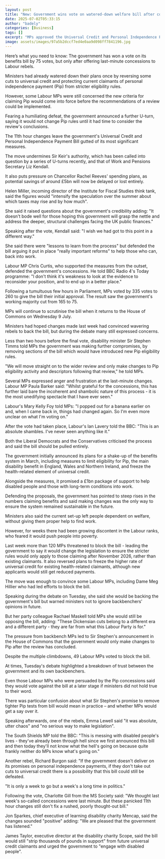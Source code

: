 ```yaml
---
layout: post
title: "New: Government wins vote on watered-down welfare bill after concessions"
date: 2025-07-02T05:33:15
author: "badely"
categories: [Business]
tags: []
excerpt: "MPs approved the Universal Credit and Personal Independence Payment Bill but only after ministers made big changes."
image: assets/images/97a5b2dccf7ed4e0aa9d098ff7841196.jpg
---
```


Here’s what you need to know: The government has won a vote on its benefits bill by 75 votes, but only after offering last-minute concessions to Labour rebels.

Ministers had already watered down their plans once by reversing some cuts to universal credit and protecting current claimants of personal independence payment (Pip) from stricter eligibility rules.

However, some Labour MPs were still concerned the new criteria for claiming Pip would come into force before the recommendations of a review could be implemented.

Fearing a humiliating defeat, the government announced a further U-turn, saying it would not change Pip rules until it had time to consider the review's conclusions.

The 11th hour changes leave the government's Universal Credit and Personal Independence Payment Bill gutted of its most significant measures.

The move undermines Sir Keir's authority, which has been called into question by a series of U-turns recently, and that of Work and Pensions Secretary Liz Kendall.

It also puts pressure on Chancellor Rachel Reeves' spending plans, as potential savings of around £5bn will now be delayed or lost entirely.

Helen Miller, incoming director of the Institute for Fiscal Studies think tank, said the figures would "intensify the speculation over the summer about which taxes may rise and by how much".

She said it raised questions about the government's credibility adding: "It doesn't bode well for those hoping this government will grasp the nettle and address the deeper, structural challenges facing the UK public finances."

Speaking after the vote, Kendall said: "I wish we had got to this point in a different way."

She said there were "lessons to learn from the process" but defended the bill arguing it put in place "really important reforms" to help those who can, back into work.

Labour MP Chris Curtis, who supported the measures from the outset, defended the government's concessions. He told BBC Radio 4's Today programme: "I don't think it's weakness to look at the evidence to reconsider your position, and to end up in a better place."

Following a tumultuous few hours in Parliament, MPs voted by 335 votes to 260 to give the bill their initial approval. The result saw the government's working majority cut from 165 to 75.

MPs will continue to scrutinise the bill when it returns to the House of Commons on Wednesday 9 July.

Ministers had hoped changes made last week had convinced wavering rebels to back the bill, but during the debate many still expressed concerns.

Less than two hours before the final vote, disability minister Sir Stephen Timms told MPs the government was making further compromises, by removing sections of the bill which would have introduced new Pip eligibility rules.

"We will move straight on to the wider review and only make changes to Pip eligibility activity and descriptors following that review," he told MPs.

Several MPs expressed anger and frustration at the last-minute changes. Labour MP Paula Barker said: "Whilst grateful for the concessions, this has further laid bare the incoherent and shambolic nature of this process - it is the most unedifying spectacle that I have ever seen."

Labour's Mary Kelly Foy told MPs: "I popped out for a banana earlier on and, when I came back in, things had changed again. So I'm even more unclear on what I'm voting on."

After the vote had taken place, Labour's Ian Lavery told the BBC: "This is an absolute shambles. I've never seen anything like it."

Both the Liberal Democrats and the Conservatives criticised the process and said the bill should be pulled entirely.  

The government initially announced its plans for a shake-up of the benefits system in March, including measures to limit eligibility for Pip, the main disability benefit in England, Wales and Northern Ireland, and freeze the health-related element of universal credit.

Alongside the measures, it promised a £1bn package of support to help disabled people and those with long-term conditions into work. 

Defending the proposals, the government has pointed to steep rises in the numbers claiming benefits and said making changes was the only way to ensure the system remained sustainable in the future.

Ministers also said the current set-up left people dependent on welfare, without giving them proper help to find work. 

However, for weeks there had been growing discontent in the Labour ranks, who feared it would push people into poverty. 

Last week more than 120 MPs threatened to block the bill - leading the government to say it would change the legislation to ensure the stricter rules would only apply to those claiming after November 2026, rather than existing claimants. It also reversed plans to freeze the higher rate of universal credit for existing health-related claimants, although new applicants would still get reduced payments. 

The move was enough to convince some Labour MPs, including Dame Meg Hillier who had led efforts to block the bill. 

Speaking during the debate on Tuesday, she said she would be backing the government's bill but warned ministers not to ignore backbenchers' opinions in future.

But her party colleague Rachael Maskell told MPs she would still be opposing the bill, adding: "These Dickensian cuts belong to a different era and a different party - they are far from what this Labour Party is for."

The pressure from backbench MPs led to Sir Stephen's announcement in the House of Commons that the government would only make changes to Pip after the review has concluded.

Despite the multiple climbdowns, 49 Labour MPs voted to block the bill. 

At times, Tuesday's debate highlighted a breakdown of trust between the government and its own backbenchers.

Even those Labour MPs who were persuaded by the Pip concessions said they would vote against the bill at a later stage if ministers did not hold true to their word.

There was particular confusion about what Sir Stephen's promise to remove tighter Pip tests from bill would mean in practice – and whether MPs would get a say over it.

Speaking afterwards, one of the rebels, Emma Lewell said "it was absolute, utter chaos" and "no serious way to make legislation".

The South Shields MP told the BBC: "This is messing with disabled people's lives - they've already been through hell since we first announced this bill and then today they'll not know what the hell's going on because quite frankly neither do MPs know what's going on."

Another rebel, Richard Burgon said: "If the government doesn't deliver on its promises on personal independence payments, if they don't take out cuts to universal credit there is a possibility that this bill could still be defeated.

"It is only a week to go but a week's a long time in politics."

Following the vote, Charlotte Gill from the MS Society said: "We thought last week's so-called concessions were last minute. But these panicked 11th hour changes still don't fix a rushed, poorly thought-out bill."

Jon Sparkes, chief executive of learning disability charity Mencap, said the changes sounded "positive" adding: "We are pleased that the government has listened."

James Taylor, executive director at the disability charity Scope, said the bill would still "strip thousands of pounds in support" from future universal credit claimants and urged the government to "engage with disabled people". 

